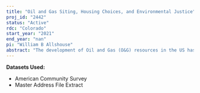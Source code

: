```yaml
---
title: "Oil and Gas Siting, Housing Choices, and Environmental Justice"
proj_id: "2442"
status: "Active"
rdc: "Colorado"
start_year: "2021"
end_year: "nan"
pi: "William B Allshouse"
abstract: "The development of Oil and Gas (O&G) resources in the US has risen dramatically in recent years as O&G companies have applied the extractive technologies of horizontal drilling and hydraulic fracturing ("fracking"). However, while development has produced a mix of diffuse economic benefits, it also raises concerns about locally-concentrated health risks and environmental justice (EJ) issues. Previous research has been unable to determine the extent of these concerns because of the lack of data with highly disaggregated residence locations that allow for calculating O&G proximity in a way that reflects exposures and health risks that occur within hundreds of feet. This project will use precise locational data from the Master Address File and associated American Community Survey responses to assess whether the risks associated with O&G production are distributed unevenly in the population. Results will help inform policy used to mitigate EJ issues due to targeted drilling or sorting of disadvantaged households near O&G sites."
---
```


**Datasets Used:**

  - American Community Survey 
  - Master Address File Extract 

